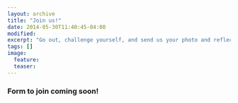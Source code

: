 ```yaml
---
layout: archive
title: "Join us!"
date: 2014-05-30T11:40:45-04:00
modified:
excerpt: "Go out, challenge yourself, and send us your photo and reflections!"
tags: []
image:
  feature:
  teaser:
---
```


### Form to join coming soon! 